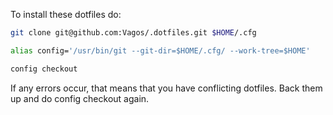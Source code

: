 To install these dotfiles do:

```bash
git clone git@github.com:Vagos/.dotfiles.git $HOME/.cfg

alias config='/usr/bin/git --git-dir=$HOME/.cfg/ --work-tree=$HOME'

config checkout
```

If any errors occur, that means that you have conflicting dotfiles.
Back them up and do config checkout again.
